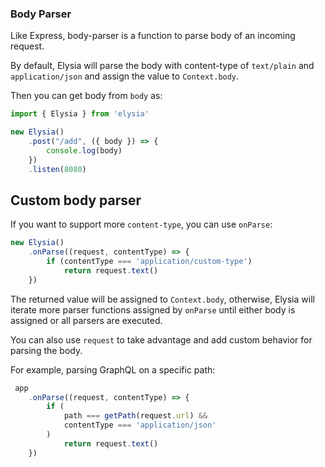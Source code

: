 ### Body Parser
Like Express, body-parser is a function to parse body of an incoming request.

By default, Elysia will parse the body with content-type of `text/plain` and `application/json` and assign the value to `Context.body`.

Then you can get body from `body` as:
```typescript
import { Elysia } from 'elysia'

new Elysia()
    .post("/add", ({ body }) => {
        console.log(body)
    })
    .listen(8080)
```

## Custom body parser
If you want to support more `content-type`, you can use `onParse`:

```typescript
new Elysia()
    .onParse((request, contentType) => {
        if (contentType === 'application/custom-type')
            return request.text()
    })
```

The returned value will be assigned to `Context.body`, otherwise, Elysia will iterate more parser functions assigned by `onParse` until either body is assigned or all parsers are executed.

You can also use `request` to take advantage and add custom behavior for parsing the body.

For example, parsing GraphQL on a specific path:
```typescript
 app
    .onParse((request, contentType) => {
        if (
            path === getPath(request.url) &&
            contentType === 'application/json'
        )
            return request.text()
    })
```
